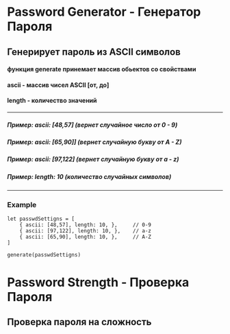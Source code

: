 # Password Generator - Генератор Пароля
## Генерирует пароль из ASCII символов
#### функция generate принемает массив обьектов со свойствами
#### ascii - массив чисел ASCII [от, до]
#### length - количество значений
<hr>

##### Пример: ascii: [48,57] (вернет случайное число от 0 - 9)

##### Пример: ascii: [65,90]] (вернет случайную букву от A - Z)
##### Пример: ascii: [97,122] (вернет случайную букву от a - z)
##### Пример: length: 10 (количество случайных символов)
<hr>

### Example

    let passwdSettigns = [
        { ascii: [48,57], length: 10, },     // 0-9
        { ascii: [97,122], length: 10, },    // a-z
        { ascii: [65,90], length: 10, },     // A-Z
    ]

    generate(passwdSettigns)

# Password Strength - Проверка Пароля
## Проверка пароля на сложность
